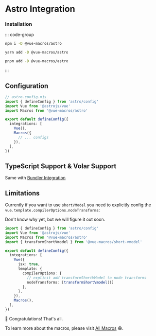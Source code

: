 # Astro Integration

### Installation

::: code-group

```bash [npm]
npm i -D @vue-macros/astro
```

```bash [yarn]
yarn add -D @vue-macros/astro
```

```bash [pnpm]
pnpm add -D @vue-macros/astro
```

:::

## Configuration

```ts
// astro.config.mjs
import { defineConfig } from 'astro/config'
import Vue from '@astrojs/vue'
import Macros from '@vue-macros/astro'

export default defineConfig({
  integrations: [
    Vue(),
    Macros({
      // ... configs
    }),
  ],
})
```

## TypeScript Support & Volar Support

Same with [Bundler Integration](./bundler-integration.md#typescript-support)

## Limitations

Currently if you want to use `shortVModel` you need to explicitly config the `vue.template.compilerOptions.nodeTransforms`:

Don't know why yet, but we will figure it out soon.

```ts
import { defineConfig } from 'astro/config'
import Vue from '@astrojs/vue'
import Macros from '@vue-macros/astro'
import { transformShortVmodel } from '@vue-macros/short-vmodel'

export default defineConfig({
  integrations: [
    Vue({
      jsx: true,
      template: {
        compilerOptions: {
          // explicit add transformShortVModel to node transforms 
          nodeTransforms: [transformShortVmodel()]
        },
      },
    }),
    Macros(),
  ],
})
```

:tada: Congratulations! That's all.

To learn more about the macros, please visit [All Macros](/macros/) :laughing:.
